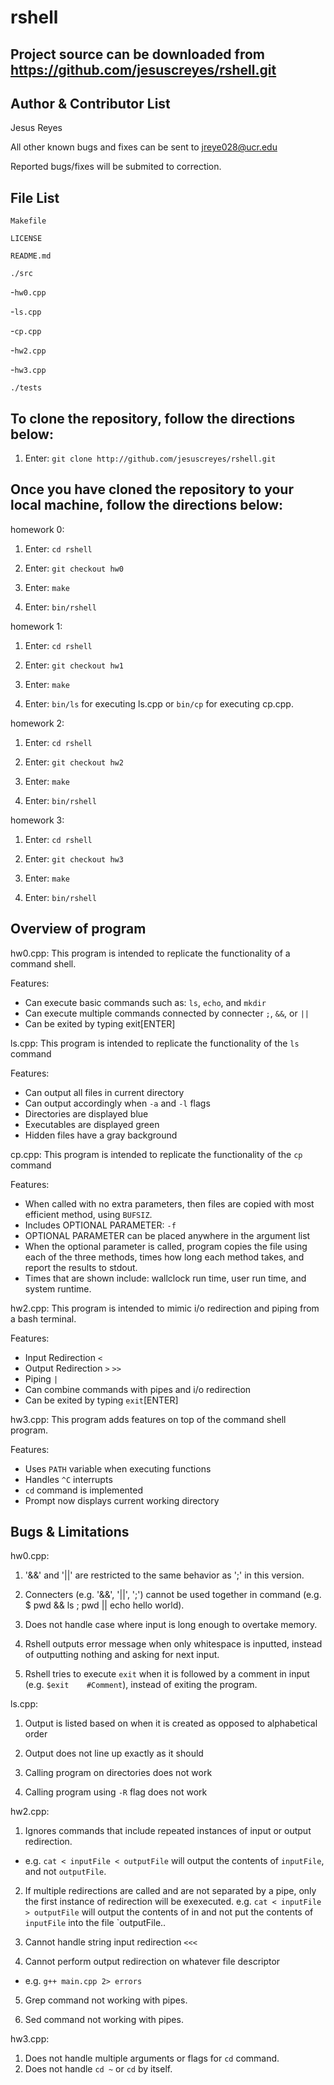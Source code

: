 rshell
======

Project source can be downloaded from https://github.com/jesuscreyes/rshell.git
----

Author & Contributor List
-------------------------
Jesus Reyes

All other known bugs and fixes can be sent to jreye028@ucr.edu

Reported bugs/fixes will be submited to correction.
 

File List
---------

`Makefile`

`LICENSE`

`README.md`

`./src`

-`hw0.cpp`

-`ls.cpp`

-`cp.cpp`

-`hw2.cpp`

-`hw3.cpp`

`./tests`

To clone the repository, follow the directions below:
---------------
1. Enter: `git clone http://github.com/jesuscreyes/rshell.git`


Once you have cloned the repository to your local machine, follow the directions below:
---------------

homework 0:

1. Enter: `cd rshell`

2. Enter: `git checkout hw0`

3. Enter: `make`

4. Enter: `bin/rshell`

homework 1:

1. Enter: `cd rshell`

2. Enter: `git checkout hw1`

3. Enter: `make`

4. Enter: `bin/ls` for executing ls.cpp or `bin/cp` for executing cp.cpp.

homework 2:

1. Enter: `cd rshell`

2. Enter: `git checkout hw2`

3. Enter: `make`

4. Enter: `bin/rshell`

homework 3:

1. Enter: `cd rshell`

2. Enter: `git checkout hw3`

3. Enter: `make`

4. Enter: `bin/rshell`

Overview of program
-------------------

hw0.cpp: This program is intended to replicate the functionality of a command shell.

Features:
- Can execute basic commands such as: `ls`, `echo`, and `mkdir`
- Can execute multiple commands connected by connecter `;`, `&&`, or `||`
- Can be exited by typing exit[ENTER]

ls.cpp: This program is intended to replicate the functionality of the `ls` command

Features:
- Can output all files in current directory
- Can output accordingly when `-a` and `-l` flags
- Directories are displayed blue
- Executables are displayed green
- Hidden files have a gray background

cp.cpp: This program is intended to replicate the functionality of the `cp` command

Features:
- When called with no extra parameters, then files are copied with most efficient method, using `BUFSIZ`.
- Includes OPTIONAL PARAMETER: `-f`
- OPTIONAL PARAMETER can be placed anywhere in the argument list
- When the optional parameter is called, program copies the file using each of the three methods, times how long each method takes, and report the results to stdout.
- Times that are shown include: wallclock run time, user run time, and system runtime.

hw2.cpp: This program is intended to mimic i/o redirection and piping from a bash terminal.

Features:
- Input Redirection `<`
- Output Redirection `>` `>>`
- Piping `|`
- Can combine commands with pipes and i/o redirection
- Can be exited by typing `exit`[ENTER]

hw3.cpp: This program adds features on top of the command shell program.

Features:
- Uses `PATH` variable when executing functions
- Handles `^C` interrupts
- `cd` command is implemented
- Prompt now displays current working directory

Bugs & Limitations
-----------------

hw0.cpp:

1. '&&' and '||' are restricted to the same behavior as ';' in this version.

2. Connecters (e.g. '&&', '||', ';') cannot be used together in command (e.g. $ pwd && ls ; pwd || echo hello world).

3. Does not handle case where input is long enough to overtake memory.

4. Rshell outputs error message when only whitespace is inputted, instead of outputting nothing and asking for next input.

5. Rshell tries to execute `exit` when it is followed by a comment in input (e.g. `$exit    #Comment`), instead of exiting the program.

ls.cpp:

1. Output is listed based on when it is created as opposed to alphabetical order

2. Output does not line up exactly as it should

3. Calling program on directories does not work

4. Calling program using `-R` flag does not work

hw2.cpp:

1. Ignores commands that include repeated instances of input or output redirection.
- e.g. `cat < inputFile < outputFile` will output the contents of `inputFile`, and not `outputFile`.

2. If multiple redirections are called and are not separated by a pipe, only the first instance of redirection will be exexecuted. e.g. `cat < inputFile > outputFile` will output the contents of in and not put the contents of `inputFile` into the file `outputFile..

3. Cannot handle string input redirection  `<<<`

4. Cannot perform output redirection on whatever file descriptor
- e.g. `g++ main.cpp 2> errors`

5. Grep command not working with pipes.

6. Sed command not working with pipes.

hw3.cpp:

1. Does not handle multiple arguments or flags for `cd` command.
2. Does not handle `cd ~` or `cd` by itself.
